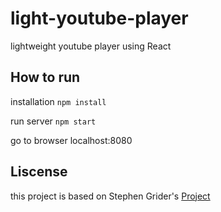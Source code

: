 # light-youtube-player

lightweight youtube player using React


## How to run

installation `npm install`

run server `npm start`

go to browser localhost:8080


## Liscense

this project is based on Stephen Grider's [Project](https://github.com/StephenGrider/ReduxSimpleStarter)
